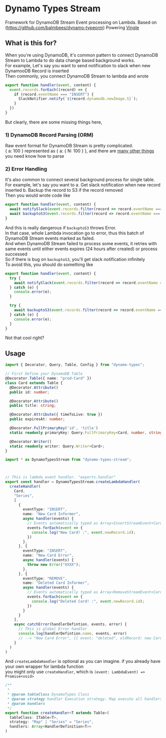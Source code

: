 # Dynamo Types Stream
Framework for DynamoDB Stream Event processing on Lambda. Based on (https://github.com/balmbees/dynamo-typeorm)
Powering [Vingle](https://www.vingle.net)

## What is this for?
When you're using DynamoDB, it's common pattern to connect DynamoDB Stream to Lambda to do data change based background works.   
For example, Let's say you want to send notification to slack when new DynamooDB Record is inserted  
Then commonly, you connect DynamoDB Stream to lambda and wrote

```typescript
export function handler(event, content) {
  event.records.forEach((record) => {
    if (record.eventName === "INSERT") {
      SlackNotifier.notify(`${record.dynamodb.newImage.S}`);
    }
  })
}
```

But clearly, there are some missing things here,

### 1) DynamoDB Record Parsing (ORM)
  Raw event format for DynamoDB Stream is pretty complicated.  
  { a: 100 } represented as { a: { N: 100 } }, and there are [many other things](https://github.com/balmbees/dynamo-typeorm-stream/blob/master/src/dynamodb_stream_event.ts) you need know how to parse
### 2) Error Handling
  It's also common to connect several background process for single table.  
  For example, let's say you want to 
  a. Get slack notification when new record inserted
  b. Backup the record to S3 if the record removed  
  Then you would wrote code like
```typescript
export function handler(event, content) {
  await notifySlack(event.records.filter(record => record.eventName === "INSERT"));
  await backuptoS3(event.records.filter(record => record.eventName === "REMOVE"));
}
```
  And this is really dangerous if `backuptoS3` throws Error.  
  In that case, whole Lambda invocation go to error, thus this batch of DynamoDB Stream events marked as failed.  
  And when DynamoDB Stream failed to process some events, it retries with same events until either events expires (24 hours after created) or process successed    
  So if there is bug on `backuptoS3`, you'll get slack notification infinitely   
  To avoid this, you should do something like  
```typescript
export function handler(event, content) {
  try {
    await notifySlack(event.records.filter(record => record.eventName === "INSERT"));
  } catch (e) {
    console.error(e);    
  }

  try {
    await backuptoS3(event.records.filter(record => record.eventName === "REMOVE"));
  } catch (e) {
    console.error(e);    
  }
}
```
  Not that cool right?


## Usage
```typescript
import { Decorator, Query, Table, Config } from "dynamo-types";

// First Define your DynamoDB Table
@Decorator.Table({ name: "prod-Card" })
class Card extends Table {
  @Decorator.Attribute()
  public id: number;

  @Decorator.Attribute()
  public title: string;

  @Decorator.Attribute({ timeToLive: true })
  public expiresAt: number;

  @Decorator.FullPrimaryKey('id', 'title')
  static readonly primaryKey: Query.FullPrimaryKey<Card, number, string>;

  @Decorator.Writer()
  static readonly writer: Query.Writer<Card>;
}

import * as DynamoTypesStream from "dynamo-types-stream";



// This is lambda event handler. "exports.handler"
export const handler = DynamoTypesStream.createLambdaHandler(
  createHandler(
    Card,
    "Series",
    [
      {
        eventType: "INSERT",
        name: "New Card Informer",
        async handler(events) {
          // Events automatically typed as Array<InsertStreamEvent<Card>>
          events.forEach(event => {
            console.log("New Card! :", event.newRecord.id);
          })
        },
      }, {
        eventType: "INSERT",
        name: "New Card Error",
        async handler(events) {
          throw new Error("XXXX");
        },
      }, {
        eventType: "REMOVE",
        name: "Deleted Card Informer",
        async handler(events) {
          // Events automatically typed as Array<RemoveStreamEvent<Card>>
          events.forEach(event => {
            console.log("Deleted Card! :", event.newRecord.id);
          })
        }
      }
    ],
    async catchError(handlerDefintion, events, error) {
      // This is global Error handler
      console.log(handlerDefintion.name, events, error)
      // --> "New Card Error", [{ event: "deleted", oldRecord: new Card(), new Error("XXX")];
    }
  )
)
```

And `createLambdaHandler` is optional as you can imagine. if you already have your own wrapper for lambda function  
you might only use `createHandler`, which is `(event: LambdaEvent) => Promise<void>`

```typescript
/**
 *
 * @param tableClass DynamoTypes Class
 * @param strategy handler Execution strategy. Map execute all handlers once, Series excute handlers one by one
 * @param handlers
 */
export function createHandler<T extends Table>(
  tableClass: ITable<T>,
  strategy: "Map" | "Series" = "Series",
  handlers: Array<HandlerDefinition<T>>
)
```

